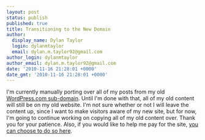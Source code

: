 ```yaml
---
layout: post
status: publish
published: true
title: Transitioning to the New Domain
author:
  display_name: Dylan Taylor
  login: dylanmtaylor
  email: dylan.m.taylor92@gmail.com
author_login: dylanmtaylor
author_email: dylan.m.taylor92@gmail.com
date: '2010-11-16 21:28:01 +0000'
date_gmt: '2010-11-16 21:28:01 +0000'
---
```

<p>I'm currently manually porting over all of my posts from my old <a href="http://dylantaylor.wordpress.com/" rel="no-follow">WordPress.com sub-domain</a>. Until I'm done with that, all of my old content will still be on my old website. I'm not sure whether or not I will leave the content up, since I want to make visitors aware of my new site, but for now, I'm going to continue working on copying all of my old content over. Thank you for your patience. Also, if you would like to help me pay for the site, <a href="http://www.dreamhost.com/donate.cgi?id=13980">you can choose to do so here</a>.</p>
